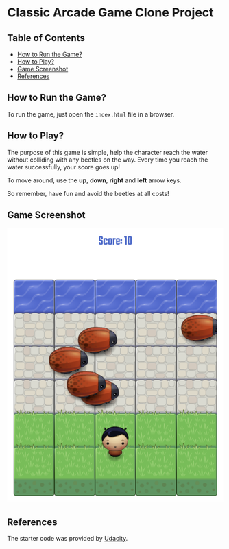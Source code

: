 # Classic Arcade Game Clone Project

## Table of Contents

- [How to Run the Game?](#how-to-run-the-game)
- [How to Play?](#how-to-play)
- [Game Screenshot](#game-screenshot)
- [References](#references)


## How to Run the Game?

To run the game, just open the `index.html` file in a browser.


## How to Play?

The purpose of this game is simple, help the character reach the water without colliding with any beetles on the way. Every time you reach the water successfully, your score goes up!

To move around, use the **up**, **down**, **right** and **left** arrow keys.

So remember, have fun and avoid the beetles at all costs!

## Game Screenshot
![Screenshot of the Frogger game](images/game-screenshot.png)

## References
The starter code was provided by [Udacity](https:www.udacity.com).
